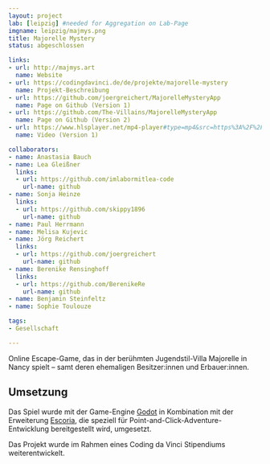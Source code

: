 ```yaml
---
layout: project
lab: [leipzig] #needed for Aggregation on Lab-Page
imgname: leipzig/majmys.png
title: Majorelle Mystery
status: abgeschlossen

links:
- url: http://majmys.art
  name: Website
- url: https://codingdavinci.de/de/projekte/majorelle-mystery
  name: Projekt-Beschreibung
- url: https://github.com/joergreichert/MajorelleMysteryApp  
  name: Page on Github (Version 1)
- url: https://github.com/The-Villains/MajorelleMysteryApp
  name: Page on Github (Version 2)
- url: https://www.hlsplayer.net/mp4-player#type=mp4&src=https%3A%2F%2Fgithub.com%2FThe-Villains%2FMajorelleMysteryApp%2Freleases%2Fdownload%2F0.7%2FMajorelleMystery-Linux-Video-0.7.mp4
  name: Video (Version 1)

collaborators:
- name: Anastasia Bauch
- name: Lea Gleißner
  links:
  - url: https://github.com/imlabormitlea-code
    url-name: github
- name: Sonja Heinze
  links:
  - url: https://github.com/skippy1896
    url-name: github
- name: Paul Herrmann
- name: Melisa Kujevic
- name: Jörg Reichert
  links:
  - url: https://github.com/joergreichert
    url-name: github
- name: Berenike Rensinghoff
  links:
  - url: https://github.com/BerenikeRe
    url-name: github
- name: Benjamin Steinfeltz
- name: Sophie Toulouze

tags:
- Gesellschaft

---
```


Online Escape-Game, das in der berühmten Jugendstil-Villa Majorelle in Nancy spielt – samt deren ehemaligen Besitzer:innen und Erbauer:innen.


## Umsetzung
Das Spiel wurde mit der Game-Engine [Godot](https://godotengine.org) in Kombination mit der Erweiterung [Escoria](https://github.com/godotengine/escoria), die speziell für Point-and-Click-Adventure-Entwicklung bereitgestellt wird, umgesetzt.

Das Projekt wurde im Rahmen eines Coding da Vinci Stipendiums weiterentwickelt.